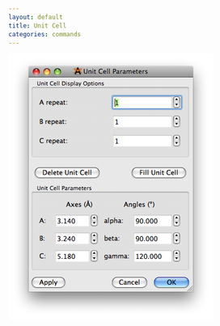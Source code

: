 ```yaml
---
layout: default
title: Unit Cell
categories: commands
---
```




![](UnitCell.png "UnitCell.png")




